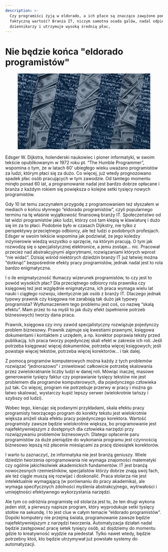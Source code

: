 ```yaml
---
description: >-
  Czy programiści żyją w eldorado, a ich płace są znacząco zawyżone ponad ich
  faktyczną wartość? Branża IT, niczym samotna osada galów, nadal odpiera ataki
  dziennikarzy i utrzymuje wysoką średnią płac,
---
```


# Nie będzie końca "eldorado programistów"

<figure><img src="../../.gitbook/assets/image (22).png" alt=""><figcaption></figcaption></figure>

Edsger W. Dijkstra, holenderski naukowiec i pioner informatyki, w swoim tekście opublikowanym w 1972 roku pt. “The Humble Programmer”, wspomina o tym, że w latach 60’ ubiegłego wieku uważano programistów za ludzi, którym płaci się za dużo. Co więcej, już wtedy prognozowano spadek płac osób pracujących w tym zawodzie. Od tamtego momentu minęło ponad 60 lat, a programowanie nadal jest bardzo dobrze opłacane i branża z każdym rokiem się powiększa o kolejne setki tysięcy nowych programistów.

Gdy 10 lat temu zaczynałem przygodę z programowaniem też słyszałem w mediach o końcu słynnego “eldorado programistów”, czyli popularnego terminu na tę właśnie wyjątkowość finansową branży IT. Społeczeństwo od lat widzi programistów jako ludzi, którzy coś tam klepią w klawiaturę i dużo się im za to płaci. Podobnie było w czasach Dijikstry, nie tylko z perspektywy przeciętnego odbiorcy, ale też ludzi o podobnych profesjach. Edsger w swoim tekście wspomina jak podziwiał, że jego koledzy inżynierowie wiedzą wszystko o sprzęcie, na którym pracują. O tym jak rozwodzą się o specjalistycznej elektronice, a jemu zostaje… nic. Pracował przecież nad abstrakcyjnymi algorytmami, rozwiązaniami których wprost “nie widać”. Dzisiaj wśród niektórych dziedzin branży IT już łatwiej można “dotknąć” bezpośrednie efekty pracy programistów, jednak nadal jest to rola bardzo enigmatyczna.

I o ile enigmatyczność tłumaczy wizerunek programistów, to czy jest to powód wysokich płac? Dla przeciętnego odbiorcy rola prawnika czy księgowej też jest względnie enigmatyczna, ich praca wymaga wielu lat nauki i ciągłego rozwoju, identycznie jak osób z branży IT. Dlaczego jednak typowy prawnik czy księgowa nie zarabiają tak dużo jak typowy programista? Wytłumaczeniem tego problemu jest coś, co nazwę “skalą efektu”. Mam przez to na myśli to jak duży efekt (spełnienie potrzeb biznesowych) tworzy dana praca.

Prawnik, księgowa czy inny zawód specjalistyczny rozwiązuje pojedynczy problem biznesowy. Prawnik zajmuje się kwestiami prawnymi, księgowa dokumentami i kontaktem z urzędem, a np. korektor poprawia teksty przed publikacją. Ich praca tworzy pojedynczej skali efekt w zakresie ich roli. Jeśli potrzeba księgować więcej dokumentów, potrzeba więcej księgowych; jeśli powstaje więcej tekstów, potrzeba więcej korektorów… i tak dalej.

Z pomocą programów komputerowych można każdy z tych problemów rozwiązać “jednorazowo” i zniwelować całkowicie potrzebę skalowania przez zwielokratnanie liczby ludzi w danej roli. Mówiąc inaczej, masowe generowanie tysięcy faktur czy poprawianie tysięcy tekstów nie jest problemem dla programów komputerowych, dla pojedynczego człowieka już tak. Co więcej, program nie potrzebuje przerwy w pracy i można go łatwo skalować, wystarczy kupić lepszy serwer (wielokrotnie tańszy i szybszy od ludzi).

Wobec tego, kierując się podanymi przykładami, skala efektu pracy programisty tworzącego program do korekty tekstu jest wielokrotnie większa aniżeli skala efektu pracy pojedynczego korektora. Wartość programisty zawsze będzie wielokrotnie większa, bo programowanie jest najefektywniejszym z dostępnych dla człowieka narzędzi przy rozwiązywaniu problemów biznesowych. Dlatego opłacenie paru programistów za duże pieniądze do wykonania programu jest czynnością biznesowo lepszą niż płacenie miesiącami za pracę dziesiątek korektorów.

I warto tu zaznaczyć, że informatyka nie jest branżą geniuszy. Wiele dziedzin tworzenia oprogramowania nie wymaga znajomości matematyki czy ogólnie jakichkolwiek akademickich fundamentów. IT jest branżą nowoczesnych rzemieślników, specjalistów którzy dobrze znają swój fach, ale też ciągle muszą się rozwijać i doskonalić. Praca stolarza nie jest intelektualnie wymagającą (w porównaniu do pracy akademika), ale wymaga specifycznych zdolności myślenia abstrakcyjnego, wytrwałości i umiejętności efektywnego wykorzystania narzędzi.

Ale tym co odróżnia programistę od stolarza jest to, że ten drugi wykona jeden stół, a pierwszy napisze program, który wyprodukuje setki tysięcy stołów na sekundę. I to jest clue w całym temacie “eldorado programistów”. Dopóki komputery nie przejmą świata, programowanie zawsze będzie najefektywniejszym z narzędzi tworzenia. Automatyzacja działań nadal będzie zastępować pracę setek tysięcy osób, aż dojdziemy do momentu gdzie to kreatywność wyjdzie na piedestał. Tylko nawet wtedy, będzie potrzebny ktoś, kto będzie utrzymywał już powstałe systemy do automatyzacji.

